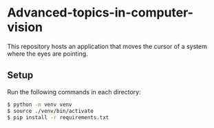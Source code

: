 # Advanced-topics-in-computer-vision
This repository hosts an application that moves the cursor of a system where the eyes are pointing.

## Setup

Run the following commands in each directory:

```bash
$ python -m venv venv
$ source ./venv/bin/activate
$ pip install -r requirements.txt
```